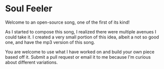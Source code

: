 # Soul Feeler
Welcome to an open-source song, one of the first of its kind!

As I started to compose this song, I realized there were multiple avenues I could take it. I created a very small
portion of this idea, albeit a not so good one, and have the mp3 version of this song.

You are welcome to use what I have worked on and build your own piece based off it. Submit a pull request or email it to
me because I'm curious about different variations. 
